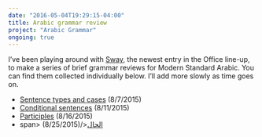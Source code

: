```yaml
---
date: "2016-05-04T19:29:15-04:00"
title: Arabic grammar review
project: "Arabic Grammar"
ongoing: true
---
```


I’ve been playing around with [Sway](http://sway.com/), the newest entry in the Office line-up, to make a series of brief grammar reviews for Modern Standard Arabic. You can find them collected individually below. I’ll add more slowly as time goes on.<!--more-->

- [Sentence types and cases](https://sway.com/osQrQGHUPWw5GfuM) (8/7/2015)
- [Conditional sentences](https://sway.com/iv9UlRRx_ld0-G3x) (8/11/2015)
- [Participles](https://sway.com/Zctq8lA2QE9vL0l4) (8/16/2015)
- <span dir="rtl">[الحال](https://sway.com/2BekXlw0iTUcs5H_)</span> (8/25/2015)
